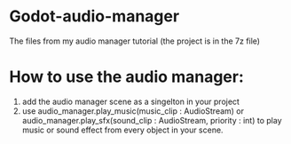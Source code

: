 # Godot-audio-manager
The files from my audio manager tutorial (the project is in the 7z file)

# How to use the audio manager:
1. add the audio manager scene as a singelton in your project
2. use audio_manager.play_music(music_clip : AudioStream) or audio_manager.play_sfx(sound_clip : AudioStream, priority : int) to play music or sound effect from every object in your scene.
